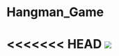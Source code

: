 # Hangman_Game

<<<<<<< HEAD
![](https://user-images.githubusercontent.com/83522315/153693894-19d47a68-d97c-49af-a7c2-6d0502473fb4.PNG)
=======


